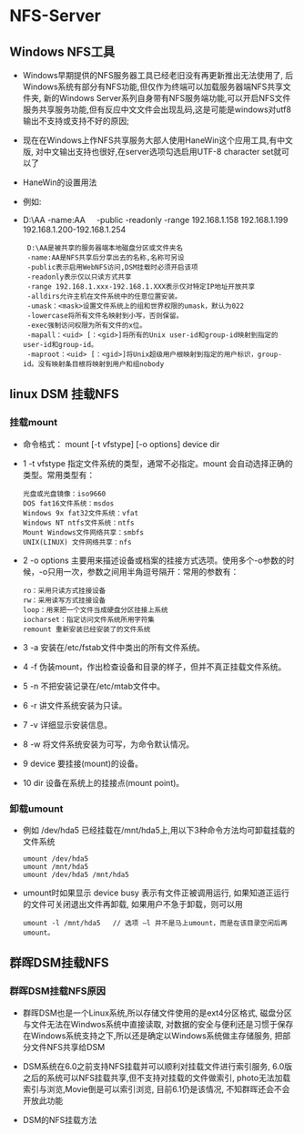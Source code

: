 # NFS-Server
 
 
## Windows NFS工具
+ Windows早期提供的NFS服务器工具已经老旧没有再更新推出无法使用了, 后Windows系统有部分有NFS功能,但仅作为终端可以加载服务器端NFS共享文件夹,
新的Windows Server系列自身带有NFS服务端功能,可以开启NFS文件服务共享服务功能,但有反应中文文件会出现乱码,这是可能是windows对utf8输出不支持或支持不好的原因;

+ 现在在Windows上作NFS共享服务大部人使用HaneWin这个应用工具,有中文版, 对中文输出支持也很好,在server选项勾选启用UTF-8 character set就可以了

+ HaneWin的设置用法
+ 例如:
+ D:\AA  -name:AA      -public -readonly -range 192.168.1.158 192.168.1.199  192.168.1.200-192.168.1.254

       D:\AA是被共享的服务器端本地磁盘分区或文件夹名
       -name:AA是NFS共享后分享出去的名称,名称可另设
       -public表示启用WebNFS访问,DSM挂载时必须开启该项
       -readonly表示仅以只读方式共享
       -range 192.168.1.xxx-192.168.1.XXX表示仅对特定IP地址开放共享
       -alldirs允许主机在文件系统中的任意位置安装。
       -umask：<mask>设置文件系统上的组和世界权限的umask，默认为022
       -lowercase将所有文件名映射到小写，否则保留。
       -exec强制访问权限为所有文件的x位。
       -mapall：<uid> [：<gid>]将所有的Unix user-id和group-id映射到指定的user-id和group-id。
       -maproot：<uid> [：<gid>]将Unix超级用户根映射到指定的用户标识，group-id。没有映射条目根将映射到用户和组nobody

## linux DSM 挂载NFS

### 挂载mount
+ 命令格式：
   mount [-t vfstype] [-o options] device dir
　　
+ 1  -t vfstype 指定文件系统的类型，通常不必指定。mount 会自动选择正确的类型。常用类型有：

      光盘或光盘镜像：iso9660
      DOS fat16文件系统：msdos
      Windows 9x fat32文件系统：vfat
      Windows NT ntfs文件系统：ntfs
      Mount Windows文件网络共享：smbfs
      UNIX(LINUX) 文件网络共享：nfs

+ 2  -o options 主要用来描述设备或档案的挂接方式选项。使用多个-o参数的时候，-o只用一次，参数之间用半角逗号隔开：常用的参数有：

      ro：采用只读方式挂接设备
      rw：采用读写方式挂接设备
      loop：用来把一个文件当成硬盘分区挂接上系统
      iocharset：指定访问文件系统所用字符集
      remount 重新安装已经安装了的文件系统

+ 3 -a 安装在/etc/fstab文件中类出的所有文件系统。
+ 4 -f 伪装mount，作出检查设备和目录的样子，但并不真正挂载文件系统。
+ 5 -n 不把安装记录在/etc/mtab文件中。
+ 6 -r 讲文件系统安装为只读。
+ 7 -v 详细显示安装信息。
+ 8 -w 将文件系统安装为可写，为命令默认情况。

+ 9  device 要挂接(mount)的设备。
+ 10  dir 设备在系统上的挂接点(mount point)。
  
### 卸载umount
+ 例如 /dev/hda5 已经挂载在/mnt/hda5上,用以下3种命令方法均可卸载挂载的文件系统

      umount /dev/hda5
      umount /mnt/hda5
      umount /dev/hda5 /mnt/hda5
+ umount时如果显示 device busy 表示有文件正被调用运行, 如果知道正运行的文件可关闭退出文件再卸载, 如果用户不急于卸载，则可以用

      umount -l /mnt/hda5   // 选项 –l 并不是马上umount，而是在该目录空闲后再umount。
      
## 群晖DSM挂载NFS

### 群晖DSM挂载NFS原因
+ 群晖DSM也是一个Linux系统,所以存储文件使用的是ext4分区格式, 磁盘分区与文件无法在Windwos系统中直接读取, 对数据的安全与便利还是习惯于保存在Windows系统支持之下,所以还是确定以Windows系统做主存储服务, 把部分文件NFS共享给DSM

+ DSM系统在6.0之前支持NFS挂载并可以顺利对挂载文件进行索引服务, 6.0版之后的系统可以NFS挂载共享,但不支持对挂载的文件做索引, photo无法加载索引与浏览,Movie倒是可以索引浏览, 目前6.1仍是该情况, 不知群晖还会不会开放此功能

+ DSM的NFS挂载方法





